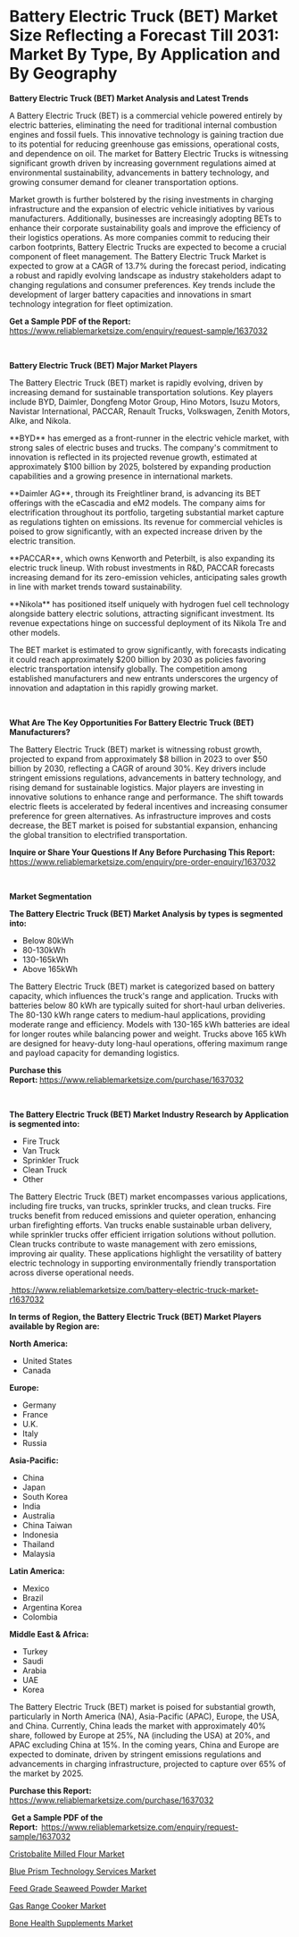 <p><h1>Battery Electric Truck (BET) Market Size Reflecting a Forecast Till 2031: Market By Type, By Application and By Geography</h1></p><p><strong>Battery Electric Truck (BET) Market Analysis and Latest Trends</strong></p>
<p><p>A Battery Electric Truck (BET) is a commercial vehicle powered entirely by electric batteries, eliminating the need for traditional internal combustion engines and fossil fuels. This innovative technology is gaining traction due to its potential for reducing greenhouse gas emissions, operational costs, and dependence on oil. The market for Battery Electric Trucks is witnessing significant growth driven by increasing government regulations aimed at environmental sustainability, advancements in battery technology, and growing consumer demand for cleaner transportation options.</p><p>Market growth is further bolstered by the rising investments in charging infrastructure and the expansion of electric vehicle initiatives by various manufacturers. Additionally, businesses are increasingly adopting BETs to enhance their corporate sustainability goals and improve the efficiency of their logistics operations. As more companies commit to reducing their carbon footprints, Battery Electric Trucks are expected to become a crucial component of fleet management. The Battery Electric Truck Market is expected to grow at a CAGR of 13.7% during the forecast period, indicating a robust and rapidly evolving landscape as industry stakeholders adapt to changing regulations and consumer preferences. Key trends include the development of larger battery capacities and innovations in smart technology integration for fleet optimization.</p></p>
<p><strong>Get a Sample PDF of the Report:&nbsp;</strong> <a href="https://www.reliablemarketsize.com/enquiry/request-sample/1637032">https://www.reliablemarketsize.com/enquiry/request-sample/1637032</a></p>
<p>&nbsp;</p>
<p><strong>Battery Electric Truck (BET) Major Market Players</strong></p>
<p><p>The Battery Electric Truck (BET) market is rapidly evolving, driven by increasing demand for sustainable transportation solutions. Key players include BYD, Daimler, Dongfeng Motor Group, Hino Motors, Isuzu Motors, Navistar International, PACCAR, Renault Trucks, Volkswagen, Zenith Motors, Alke, and Nikola.</p><p>**BYD** has emerged as a front-runner in the electric vehicle market, with strong sales of electric buses and trucks. The company's commitment to innovation is reflected in its projected revenue growth, estimated at approximately $100 billion by 2025, bolstered by expanding production capabilities and a growing presence in international markets.</p><p>**Daimler AG**, through its Freightliner brand, is advancing its BET offerings with the eCascadia and eM2 models. The company aims for electrification throughout its portfolio, targeting substantial market capture as regulations tighten on emissions. Its revenue for commercial vehicles is poised to grow significantly, with an expected increase driven by the electric transition.</p><p>**PACCAR**, which owns Kenworth and Peterbilt, is also expanding its electric truck lineup. With robust investments in R&D, PACCAR forecasts increasing demand for its zero-emission vehicles, anticipating sales growth in line with market trends toward sustainability.</p><p>**Nikola** has positioned itself uniquely with hydrogen fuel cell technology alongside battery electric solutions, attracting significant investment. Its revenue expectations hinge on successful deployment of its Nikola Tre and other models.</p><p>The BET market is estimated to grow significantly, with forecasts indicating it could reach approximately $200 billion by 2030 as policies favoring electric transportation intensify globally. The competition among established manufacturers and new entrants underscores the urgency of innovation and adaptation in this rapidly growing market.</p></p>
<p>&nbsp;</p>
<p><strong>What Are The Key Opportunities For Battery Electric Truck (BET) Manufacturers?</strong></p>
<p><p>The Battery Electric Truck (BET) market is witnessing robust growth, projected to expand from approximately $8 billion in 2023 to over $50 billion by 2030, reflecting a CAGR of around 30%. Key drivers include stringent emissions regulations, advancements in battery technology, and rising demand for sustainable logistics. Major players are investing in innovative solutions to enhance range and performance. The shift towards electric fleets is accelerated by federal incentives and increasing consumer preference for green alternatives. As infrastructure improves and costs decrease, the BET market is poised for substantial expansion, enhancing the global transition to electrified transportation.</p></p>
<p><strong>Inquire or Share Your Questions If Any Before Purchasing This Report:</strong> <a href="https://www.reliablemarketsize.com/enquiry/pre-order-enquiry/1637032">https://www.reliablemarketsize.com/enquiry/pre-order-enquiry/1637032</a></p>
<p>&nbsp;</p>
<p><strong>Market Segmentation</strong></p>
<p><strong>The Battery Electric Truck (BET) Market Analysis by types is segmented into:</strong></p>
<p><ul><li>Below 80kWh</li><li>80-130kWh</li><li>130-165kWh</li><li>Above 165kWh</li></ul></p>
<p><p>The Battery Electric Truck (BET) market is categorized based on battery capacity, which influences the truck's range and application. Trucks with batteries below 80 kWh are typically suited for short-haul urban deliveries. The 80-130 kWh range caters to medium-haul applications, providing moderate range and efficiency. Models with 130-165 kWh batteries are ideal for longer routes while balancing power and weight. Trucks above 165 kWh are designed for heavy-duty long-haul operations, offering maximum range and payload capacity for demanding logistics.</p></p>
<p><strong>Purchase this Report:&nbsp;</strong><a href="https://www.reliablemarketsize.com/purchase/1637032">https://www.reliablemarketsize.com/purchase/1637032</a></p>
<p>&nbsp;</p>
<p><strong>The Battery Electric Truck (BET) Market Industry Research by Application is segmented into:</strong></p>
<p><ul><li>Fire Truck</li><li>Van Truck</li><li>Sprinkler Truck</li><li>Clean Truck</li><li>Other</li></ul></p>
<p><p>The Battery Electric Truck (BET) market encompasses various applications, including fire trucks, van trucks, sprinkler trucks, and clean trucks. Fire trucks benefit from reduced emissions and quieter operation, enhancing urban firefighting efforts. Van trucks enable sustainable urban delivery, while sprinkler trucks offer efficient irrigation solutions without pollution. Clean trucks contribute to waste management with zero emissions, improving air quality. These applications highlight the versatility of battery electric technology in supporting environmentally friendly transportation across diverse operational needs.</p></p>
<p><a href="https://www.reliablemarketsize.com/battery-electric-truck-market-r1637032">&nbsp;https://www.reliablemarketsize.com/battery-electric-truck-market-r1637032</a></p>
<p><strong>In terms of Region, the Battery Electric Truck (BET) Market Players available by Region are:</strong></p>
<p>
    <p> <strong> North America: </strong>
        <ul>
            <li>United States</li>
            <li>Canada</li>
        </ul>
        </p> 
    <p> <strong> Europe: </strong>
        <ul>
            <li>Germany</li>
            <li>France</li>
            <li>U.K.</li>
            <li>Italy</li>
            <li>Russia</li>
        </ul>
        </p> 
    <p> <strong> Asia-Pacific: </strong>
        <ul>
            <li>China</li>
            <li>Japan</li>
            <li>South Korea</li>
            <li>India</li>
            <li>Australia</li>
            <li>China Taiwan</li>
            <li>Indonesia</li>
            <li>Thailand</li>
            <li>Malaysia</li>
        </ul>
        </p> 
    <p> <strong> Latin America: </strong>
        <ul>
            <li>Mexico</li>
            <li>Brazil</li>
            <li>Argentina Korea</li>
            <li>Colombia</li>
        </ul>
        </p> 
    <p> <strong> Middle East & Africa: </strong>
        <ul>
            <li>Turkey</li>
            <li>Saudi</li>
            <li>Arabia</li>
            <li>UAE</li>
            <li>Korea</li>
        </ul>
    </p>
    </p>
<p><p>The Battery Electric Truck (BET) market is poised for substantial growth, particularly in North America (NA), Asia-Pacific (APAC), Europe, the USA, and China. Currently, China leads the market with approximately 40% share, followed by Europe at 25%, NA (including the USA) at 20%, and APAC excluding China at 15%. In the coming years, China and Europe are expected to dominate, driven by stringent emissions regulations and advancements in charging infrastructure, projected to capture over 65% of the market by 2025.</p></p>
<p><strong>Purchase this Report: </strong><a href="https://www.reliablemarketsize.com/purchase/1637032">https://www.reliablemarketsize.com/purchase/1637032</a></p>
<p>&nbsp;<strong>Get a Sample PDF of the Report:&nbsp;&nbsp;</strong><a href="https://www.reliablemarketsize.com/enquiry/request-sample/1637032">https://www.reliablemarketsize.com/enquiry/request-sample/1637032</a></p>
<p><strong></strong></p>
<p><p><a href="https://medium.com/@ruffinrobert/a-comprehensive-look-at-product-type-0-98-0-99-ef51125d314d?postPublishedType=repub">Cristobalite Milled Flour Market</a></p><p><a href="https://www.linkedin.com/pulse/strategic-insights-global-blue-prism-technology-services-market-hro2f?trackingId=6zFsz4DORZm7uAtrHFFjFg%3D%3D">Blue Prism Technology Services Market</a></p><p><a href="https://medium.com/@ruffinrobert/feed-grade-seaweed-powder-market-insights-product-type-application-trends-and-regional-analysis-8b3ce35172e3">Feed Grade Seaweed Powder Market</a></p><p><a href="https://issuu.com/reportprime-2/docs/gas-range-cooker-market-size-2030.p_623064f624fde5">Gas Range Cooker Market</a></p><p><a href="https://www.linkedin.com/pulse/how-bone-health-supplements-market-evolve-growth-analysis-usuoe">Bone Health Supplements Market</a></p></p>